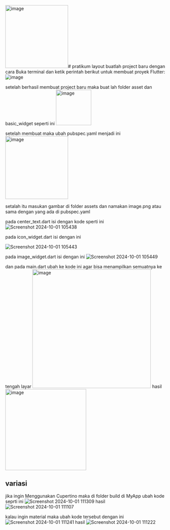 <img width="197" alt="image" src="https://github.com/user-attachments/assets/d84778cb-8a09-4009-b574-b6ca3b653e85"># pratikum layout
buatlah project baru dengan cara
Buka terminal dan ketik perintah berikut untuk membuat proyek Flutter:
![image](https://github.com/user-attachments/assets/1f790edc-f1d5-48c5-a710-9d827de96abe)

setelah berhasil membuat project baru maka buat lah folder asset dan basic_widget seperti ini
<img width="111" alt="image" src="https://github.com/user-attachments/assets/38eaead8-37f7-479f-9149-ba7591af092e">

setelah membuat maka ubah pubspec.yaml menjadi ini
<img width="197" alt="image" src="https://github.com/user-attachments/assets/a6de547f-33f6-40db-b8d4-74070c6f6f57">

setalah itu masukan gambar di folder assets dan namakan image.png atau sama dengan yang ada di pubspec.yaml

pada center_text.dart isi dengan kode sperti ini
![Screenshot 2024-10-01 105438](https://github.com/user-attachments/assets/f32a2689-27fd-4c8a-8fb5-6294f87429af)

pada icon_widget.dart isi dengan ini

![Screenshot 2024-10-01 105443](https://github.com/user-attachments/assets/2ecaa6ad-f1f8-4bcf-817f-bfa4ba463482)

pada image_widget.dart isi dengan ini
![Screenshot 2024-10-01 105449](https://github.com/user-attachments/assets/38de5851-a3c1-4df0-b27b-54e931591824)

dan pada main.dart ubah ke kode ini agar bisa menampilkan semuatnya ke tengah layar
<img width="372" alt="image" src="https://github.com/user-attachments/assets/c26c7ebe-e49c-4a6b-8543-866993f29450">
hasil
<img width="254" alt="image" src="https://github.com/user-attachments/assets/cee0cd20-ea45-48b5-b66d-ac87e89b8ff8">


## variasi

jika ingin Menggunakan Cupertino
maka di folder build di MyApp ubah kode seprti ini
![Screenshot 2024-10-01 111309](https://github.com/user-attachments/assets/53ba8b8f-7bd9-418d-b62d-a3df804e5472)
hasil
![Screenshot 2024-10-01 111107](https://github.com/user-attachments/assets/84531d66-4540-4fa7-ba13-ae2aecd24be9)

kalau ingin material maka ubah kode tersebut dengan ini
![Screenshot 2024-10-01 111241](https://github.com/user-attachments/assets/6a7549b4-979b-42f4-83ed-069a9736c0a7)
hasil
![Screenshot 2024-10-01 111222](https://github.com/user-attachments/assets/8f18b00e-6df2-4831-a1c8-b169e445e13c)








